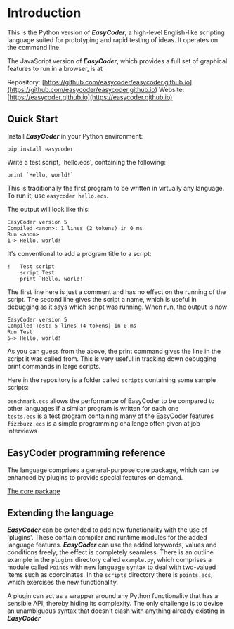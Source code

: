 # Introduction
This is the Python version of **_EasyCoder_**, a high-level English-like scripting language suited for prototyping and rapid testing of ideas. It operates on the command line.

The JavaScript version of **_EasyCoder_**, which provides a full set of graphical features to run in a browser, is at

Repository: [https://github.com/easycoder/easycoder.github.io](https://github.com/easycoder/easycoder.github.io)
Website: [https://easycoder.github.io](https://easycoder.github.io)

## Quick Start
Install **_EasyCoder_** in your Python environment:
```
pip install easycoder
```
Write a test script, 'hello.ecs', containing the following:
```
print `Hello, world!`
```
This is traditionally the first program to be written in virtually any language. To run it, use `easycoder hello.ecs`.

The output will look like this:

```
EasyCoder version 5
Compiled <anon>: 1 lines (2 tokens) in 0 ms
Run <anon>
1-> Hello, world!
```
It's conventional to add a program title to a script:

```
!   Test script
    script Test
    print `Hello, world!`
```
The first line here is just a comment and has no effect on the running of the script. The second line gives the script a name, which is useful in debugging as it says which script was running. When run, the output is now

```
EasyCoder version 5
Compiled Test: 5 lines (4 tokens) in 0 ms
Run Test
5-> Hello, world!
```
As you can guess from the above, the print command gives the line in the script it was called from. This is very useful in tracking down debugging print commands in large scripts.

Here in the repository is a folder called `scripts` containing some sample scripts:

`benchmark.ecs` allows the performance of EasyCoder to be compared to other languages if a similar program is written for each one  
`tests.ecs` is a test program containing many of the EasyCoder features  
`fizzbuzz.ecs` is a simple programming challenge often given at job interviews

## EasyCoder programming reference

The language comprises a general-purpose core package, which can be enhanced by plugins to provide special features on demand.

[The core package](doc/README.md)

## Extending the language

**_EasyCoder_** can be extended to add new functionality with the use of 'plugins'. These contain compiler and runtime modules for the added language features. **_EasyCoder_** can use the added keywords, values and conditions freely; the effect is completely seamless. There is an outline example in the `plugins` directory called `example.py`, which comprises a module called `Points` with new language syntax to deal with two-valued items such as coordinates. In the `scripts` directory there is `points.ecs`, which exercises the new functionality.

A plugin can act as a wrapper around any Python functionality that has a sensible API, thereby hiding its complexity. The only challenge is to devise an unambiguous syntax that doesn't clash with anything already existing in **_EasyCoder_**
